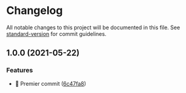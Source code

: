 # Changelog

All notable changes to this project will be documented in this file. See [standard-version](https://github.com/conventional-changelog/standard-version) for commit guidelines.

## 1.0.0 (2021-05-22)


### Features

* :tada: Premier commit ([6c47fa8](https://github.com/Robot-Grimpeur/eslint-config/commit/6c47fa80bda0d5e5356efd52720fc4c7dc1045fe))
